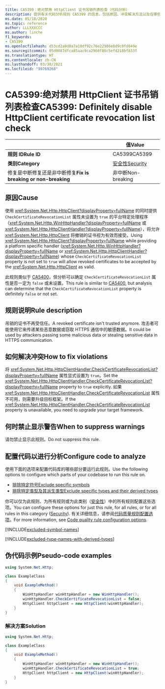 ```yaml
---
title: CA5399：绝对禁用 HttpClient 证书吊销列表检查（代码分析）
description: 提供有关代码分析规则 CA5399 的信息，包括原因、冲突解决方法以及在哪些情况下可禁止显示此规则的警告。
ms.date: 05/18/2020
ms.topic: reference
author: LLLXXXCCC
ms.author: linche
f1_keywords:
- CA5399
ms.openlocfilehash: d53cd2a9d8a7a10df92c76e22986e8d9c0fd049e
ms.sourcegitcommit: 05d0087dfca85aac9ca2960f86c5efd218bf833f
ms.translationtype: HT
ms.contentlocale: zh-CN
ms.lasthandoff: 03/30/2021
ms.locfileid: "99769268"
---
```

# <a name="ca5399-definitely-disable-httpclient-certificate-revocation-list-check"></a><span data-ttu-id="dc7d8-103">CA5399:绝对禁用 HttpClient 证书吊销列表检查</span><span class="sxs-lookup"><span data-stu-id="dc7d8-103">CA5399: Definitely disable HttpClient certificate revocation list check</span></span>

| | <span data-ttu-id="dc7d8-104">值</span><span class="sxs-lookup"><span data-stu-id="dc7d8-104">Value</span></span> |
|-|-|
| <span data-ttu-id="dc7d8-105">**规则 ID**</span><span class="sxs-lookup"><span data-stu-id="dc7d8-105">**Rule ID**</span></span> |<span data-ttu-id="dc7d8-106">CA5399</span><span class="sxs-lookup"><span data-stu-id="dc7d8-106">CA5399</span></span>|
| <span data-ttu-id="dc7d8-107">**类别**</span><span class="sxs-lookup"><span data-stu-id="dc7d8-107">**Category**</span></span> |[<span data-ttu-id="dc7d8-108">安全性</span><span class="sxs-lookup"><span data-stu-id="dc7d8-108">Security</span></span>](security-warnings.md)|
| <span data-ttu-id="dc7d8-109">修复是中断修复还是非中断修复</span><span class="sxs-lookup"><span data-stu-id="dc7d8-109">**Fix is breaking or non-breaking**</span></span> |<span data-ttu-id="dc7d8-110">非中断</span><span class="sxs-lookup"><span data-stu-id="dc7d8-110">Non-breaking</span></span>|

## <a name="cause"></a><span data-ttu-id="dc7d8-111">原因</span><span class="sxs-lookup"><span data-stu-id="dc7d8-111">Cause</span></span>

<span data-ttu-id="dc7d8-112">使用 <xref:System.Net.Http.HttpClient?displayProperty=fullName> 的同时提供 `CheckCertificateRevocationList` 属性未设置为 `true` 的平台特定处理程序（<xref:System.Net.Http.WinHttpHandler?displayProperty=fullName> 或 <xref:System.Net.Http.HttpClientHandler?displayProperty=fullName>），将允许 <xref:System.Net.Http.HttpClient> 将撤销的证书视为有效而接受。</span><span class="sxs-lookup"><span data-stu-id="dc7d8-112">Using <xref:System.Net.Http.HttpClient?displayProperty=fullName> while providing a platform specific handler (<xref:System.Net.Http.WinHttpHandler?displayProperty=fullName> or <xref:System.Net.Http.HttpClientHandler?displayProperty=fullName>) whose `CheckCertificateRevocationList` property is not set to `true` will allow revoked certificates to be accepted by the <xref:System.Net.Http.HttpClient> as valid.</span></span>

<span data-ttu-id="dc7d8-113">此规则类似于 [CA5400](ca5400.md)，但分析可以确定 `CheckCertificateRevocationList` 属性是否一定为 `false` 或未设置。</span><span class="sxs-lookup"><span data-stu-id="dc7d8-113">This rule is similar to [CA5400](ca5400.md), but analysis can determine that the `CheckCertificateRevocationList` property is definitely `false` or not set.</span></span>

## <a name="rule-description"></a><span data-ttu-id="dc7d8-114">规则说明</span><span class="sxs-lookup"><span data-stu-id="dc7d8-114">Rule description</span></span>

<span data-ttu-id="dc7d8-115">吊销的证书不再受信任。</span><span class="sxs-lookup"><span data-stu-id="dc7d8-115">A revoked certificate isn't trusted anymore.</span></span> <span data-ttu-id="dc7d8-116">攻击者可能使用它来传递某些恶意数据或窃取 HTTPS 通信中的敏感数据。</span><span class="sxs-lookup"><span data-stu-id="dc7d8-116">It could be used by attackers passing some malicious data or stealing sensitive data in HTTPS communication.</span></span>

## <a name="how-to-fix-violations"></a><span data-ttu-id="dc7d8-117">如何解决冲突</span><span class="sxs-lookup"><span data-stu-id="dc7d8-117">How to fix violations</span></span>

<span data-ttu-id="dc7d8-118">将 <xref:System.Net.Http.HttpClientHandler.CheckCertificateRevocationList?displayProperty=fullName> 属性显式设置为 `true`。</span><span class="sxs-lookup"><span data-stu-id="dc7d8-118">Set the <xref:System.Net.Http.HttpClientHandler.CheckCertificateRevocationList?displayProperty=fullName> property to `true` explicitly.</span></span> <span data-ttu-id="dc7d8-119">如果 <xref:System.Net.Http.HttpClientHandler.CheckCertificateRevocationList> 属性不可用，则需要升级目标框架。</span><span class="sxs-lookup"><span data-stu-id="dc7d8-119">If the <xref:System.Net.Http.HttpClientHandler.CheckCertificateRevocationList> property is unavailable, you need to upgrade your target framework.</span></span>

## <a name="when-to-suppress-warnings"></a><span data-ttu-id="dc7d8-120">何时禁止显示警告</span><span class="sxs-lookup"><span data-stu-id="dc7d8-120">When to suppress warnings</span></span>

<span data-ttu-id="dc7d8-121">请勿禁止显示此规则。</span><span class="sxs-lookup"><span data-stu-id="dc7d8-121">Do not suppress this rule.</span></span>

## <a name="configure-code-to-analyze"></a><span data-ttu-id="dc7d8-122">配置代码以进行分析</span><span class="sxs-lookup"><span data-stu-id="dc7d8-122">Configure code to analyze</span></span>

<span data-ttu-id="dc7d8-123">使用下面的选项来配置代码库的哪些部分要运行此规则。</span><span class="sxs-lookup"><span data-stu-id="dc7d8-123">Use the following options to configure which parts of your codebase to run this rule on.</span></span>

- [<span data-ttu-id="dc7d8-124">排除特定符号</span><span class="sxs-lookup"><span data-stu-id="dc7d8-124">Exclude specific symbols</span></span>](#exclude-specific-symbols)
- [<span data-ttu-id="dc7d8-125">排除特定类型及其派生类型</span><span class="sxs-lookup"><span data-stu-id="dc7d8-125">Exclude specific types and their derived types</span></span>](#exclude-specific-types-and-their-derived-types)

<span data-ttu-id="dc7d8-126">你可以仅为此规则、为所有规则或为此类别（[安全性](security-warnings.md)）中的所有规则配置这些选项。</span><span class="sxs-lookup"><span data-stu-id="dc7d8-126">You can configure these options for just this rule, for all rules, or for all rules in this category ([Security](security-warnings.md)).</span></span> <span data-ttu-id="dc7d8-127">有关详细信息，请参阅[代码质量规则配置选项](../code-quality-rule-options.md)。</span><span class="sxs-lookup"><span data-stu-id="dc7d8-127">For more information, see [Code quality rule configuration options](../code-quality-rule-options.md).</span></span>

[!INCLUDE[excluded-symbol-names](~/includes/code-analysis/excluded-symbol-names.md)]

[!INCLUDE[excluded-type-names-with-derived-types](~/includes/code-analysis/excluded-type-names-with-derived-types.md)]

## <a name="pseudo-code-examples"></a><span data-ttu-id="dc7d8-128">伪代码示例</span><span class="sxs-lookup"><span data-stu-id="dc7d8-128">Pseudo-code examples</span></span>

```csharp
using System.Net.Http;

class ExampleClass
{
    void ExampleMethod()
    {
        WinHttpHandler winHttpHandler = new WinHttpHandler();
        winHttpHandler.CheckCertificateRevocationList = false;
        HttpClient httpClient = new HttpClient(winHttpHandler);
    }
}
```

### <a name="solution"></a><span data-ttu-id="dc7d8-129">解决方案</span><span class="sxs-lookup"><span data-stu-id="dc7d8-129">Solution</span></span>

```csharp
using System.Net.Http;

class ExampleClass
{
    void ExampleMethod()
    {
        WinHttpHandler winHttpHandler = new WinHttpHandler();
        winHttpHandler.CheckCertificateRevocationList = true;
        HttpClient httpClient = new HttpClient(winHttpHandler);
    }
}
```
